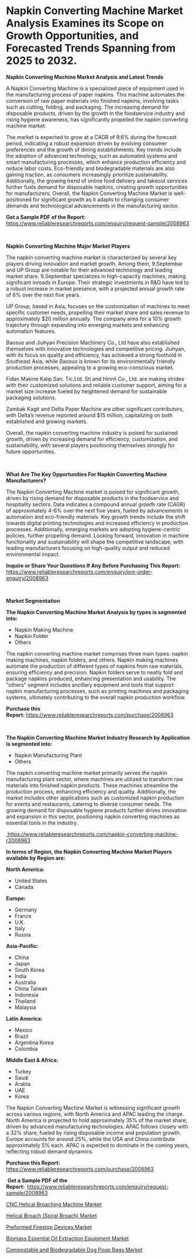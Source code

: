 <p><h1>Napkin Converting Machine Market Analysis Examines its Scope on Growth Opportunities, and Forecasted Trends Spanning from 2025 to 2032.</h1></p><p><strong>Napkin Converting Machine Market Analysis and Latest Trends</strong></p>
<p><p>A Napkin Converting Machine is a specialized piece of equipment used in the manufacturing process of paper napkins. This machine automates the conversion of raw paper materials into finished napkins, involving tasks such as cutting, folding, and packaging. The increasing demand for disposable products, driven by the growth in the foodservice industry and rising hygiene awareness, has significantly propelled the napkin converting machine market.</p><p>The market is expected to grow at a CAGR of 9.6% during the forecast period, indicating a robust expansion driven by evolving consumer preferences and the growth of dining establishments. Key trends include the adoption of advanced technology, such as automated systems and smart manufacturing processes, which enhance production efficiency and reduce labor costs. Eco-friendly and biodegradable materials are also gaining traction, as consumers increasingly prioritize sustainability. Additionally, the growing trend of online food delivery and takeout services further fuels demand for disposable napkins, creating growth opportunities for manufacturers. Overall, the Napkin Converting Machine Market is well-positioned for significant growth as it adapts to changing consumer demands and technological advancements in the manufacturing sector.</p></p>
<p><strong>Get a Sample PDF of the Report:&nbsp;</strong> <a href="https://www.reliableresearchreports.com/enquiry/request-sample/2008963?utm_campaign=10&utm_medium=2&utm_source=Github&utm_content=ia&utm_term=16012025&utm_id=napkin-converting-machine">https://www.reliableresearchreports.com/enquiry/request-sample/2008963</a></p>
<p>&nbsp;</p>
<p><strong>Napkin Converting Machine Major Market Players</strong></p>
<p><p>The napkin converting machine market is characterized by several key players driving innovation and market growth. Among them, 9.Septembar and UP Group are notable for their advanced technology and leading market share. 9.Septembar specializes in high-capacity machines, making significant inroads in Europe. Their strategic investments in R&D have led to a robust increase in market presence, with a projected annual growth rate of 6% over the next five years.</p><p>UP Group, based in Asia, focuses on the customization of machines to meet specific customer needs, propelling their market share and sales revenue to approximately $20 million annually. The company aims for a 10% growth trajectory through expanding into emerging markets and enhancing automation features.</p><p>Baosuo and Jiuhyan Precision Machinery Co., Ltd have also established themselves with innovative technologies and competitive pricing. Jiuhyan, with its focus on quality and efficiency, has achieved a strong foothold in Southeast Asia, while Baosuo is known for its environmentally friendly production processes, appealing to a growing eco-conscious market.</p><p>Fidan Makine Kalıp San. Tic.Ltd. Sti and Hinnli Co., Ltd. are making strides with their customized solutions and reliable customer support, aiming for a market size increase fueled by heightened demand for sustainable packaging solutions.</p><p>Zambak Kagit and Delta Paper Machine are other significant contributors, with Delta’s revenue reported around $15 million, capitalizing on both established and growing markets.</p><p>Overall, the napkin converting machine industry is poised for sustained growth, driven by increasing demand for efficiency, customization, and sustainability, with several players positioning themselves strongly for future opportunities.</p></p>
<p>&nbsp;</p>
<p><strong>What Are The Key Opportunities For Napkin Converting Machine Manufacturers?</strong></p>
<p><p>The Napkin Converting Machine market is poised for significant growth, driven by rising demand for disposable products in the foodservice and hospitality sectors. Data indicates a compound annual growth rate (CAGR) of approximately 4-6% over the next five years, fueled by advancements in automation and eco-friendly materials. Key growth trends include the shift towards digital printing technologies and increased efficiency in production processes. Additionally, emerging markets are adopting hygiene-centric policies, further propelling demand. Looking forward, innovation in machine functionality and sustainability will shape the competitive landscape, with leading manufacturers focusing on high-quality output and reduced environmental impact.</p></p>
<p><strong>Inquire or Share Your Questions If Any Before Purchasing This Report:</strong> <a href="https://www.reliableresearchreports.com/enquiry/pre-order-enquiry/2008963?utm_campaign=10&utm_medium=2&utm_source=Github&utm_content=ia&utm_term=16012025&utm_id=napkin-converting-machine">https://www.reliableresearchreports.com/enquiry/pre-order-enquiry/2008963</a></p>
<p>&nbsp;</p>
<p><strong>Market Segmentation</strong></p>
<p><strong>The Napkin Converting Machine Market Analysis by types is segmented into:</strong></p>
<p><ul><li>Napkin Making Machine</li><li>Napkin Folder</li><li>Others</li></ul></p>
<p><p>The napkin converting machine market comprises three main types: napkin making machines, napkin folders, and others. Napkin making machines automate the production of different types of napkins from raw materials, ensuring efficiency and precision. Napkin folders serve to neatly fold and package napkins produced, enhancing presentation and usability. The "others" segment includes ancillary equipment and tools that support napkin manufacturing processes, such as printing machines and packaging systems, ultimately contributing to the overall napkin production workflow.</p></p>
<p><strong>Purchase this Report:&nbsp;</strong><a href="https://www.reliableresearchreports.com/purchase/2008963?utm_campaign=10&utm_medium=2&utm_source=Github&utm_content=ia&utm_term=16012025&utm_id=napkin-converting-machine">https://www.reliableresearchreports.com/purchase/2008963</a></p>
<p>&nbsp;</p>
<p><strong>The Napkin Converting Machine Market Industry Research by Application is segmented into:</strong></p>
<p><ul><li>Napkin Manufacturing Plant</li><li>Others</li></ul></p>
<p><p>The napkin converting machine market primarily serves the napkin manufacturing plant sector, where machines are utilized to transform raw materials into finished napkin products. These machines streamline the production process, enhancing efficiency and quality. Additionally, the market includes other applications such as customized napkin production for events and restaurants, catering to diverse consumer needs. The growing demand for disposable hygiene products further drives innovation and expansion in this sector, positioning napkin converting machines as essential tools in the industry.</p></p>
<p><a href="https://www.reliableresearchreports.com/napkin-converting-machine-r2008963?utm_campaign=10&utm_medium=2&utm_source=Github&utm_content=ia&utm_term=16012025&utm_id=napkin-converting-machine">&nbsp;https://www.reliableresearchreports.com/napkin-converting-machine-r2008963</a></p>
<p><strong>In terms of Region, the Napkin Converting Machine Market Players available by Region are:</strong></p>
<p>
    <p> <strong> North America: </strong>
        <ul>
            <li>United States</li>
            <li>Canada</li>
        </ul>
        </p> 
    <p> <strong> Europe: </strong>
        <ul>
            <li>Germany</li>
            <li>France</li>
            <li>U.K.</li>
            <li>Italy</li>
            <li>Russia</li>
        </ul>
        </p> 
    <p> <strong> Asia-Pacific: </strong>
        <ul>
            <li>China</li>
            <li>Japan</li>
            <li>South Korea</li>
            <li>India</li>
            <li>Australia</li>
            <li>China Taiwan</li>
            <li>Indonesia</li>
            <li>Thailand</li>
            <li>Malaysia</li>
        </ul>
        </p> 
    <p> <strong> Latin America: </strong>
        <ul>
            <li>Mexico</li>
            <li>Brazil</li>
            <li>Argentina Korea</li>
            <li>Colombia</li>
        </ul>
        </p> 
    <p> <strong> Middle East & Africa: </strong>
        <ul>
            <li>Turkey</li>
            <li>Saudi</li>
            <li>Arabia</li>
            <li>UAE</li>
            <li>Korea</li>
        </ul>
    </p>
    </p>
<p><p>The Napkin Converting Machine Market is witnessing significant growth across various regions, with North America and APAC leading the charge. North America is projected to hold approximately 35% of the market share, driven by advanced manufacturing technologies. APAC follows closely with a 32% share, fueled by rising disposable income and population growth. Europe accounts for around 25%, while the USA and China contribute approximately 5% each. APAC is expected to dominate in the coming years, reflecting robust demand dynamics.</p></p>
<p><strong>Purchase this Report: </strong><a href="https://www.reliableresearchreports.com/purchase/2008963?utm_campaign=10&utm_medium=2&utm_source=Github&utm_content=ia&utm_term=16012025&utm_id=napkin-converting-machine">https://www.reliableresearchreports.com/purchase/2008963</a></p>
<p>&nbsp;<strong>Get a Sample PDF of the Report:&nbsp;&nbsp;</strong><a href="https://www.reliableresearchreports.com/enquiry/request-sample/2008963?utm_campaign=10&utm_medium=2&utm_source=Github&utm_content=ia&utm_term=16012025&utm_id=napkin-converting-machine">https://www.reliableresearchreports.com/enquiry/request-sample/2008963</a></p>
<p><strong></strong></p>
<p><p><a href="https://github.com/millionkaryn68/Market-Research-Report-List-1/blob/main/cnc-helical-broaching-machine-market.md?utm_campaign=10&utm_medium=2&utm_source=Github&utm_content=ia&utm_term=16012025&utm_id=napkin-converting-machine">CNC Helical Broaching Machine Market</a></p><p><a href="https://github.com/JubayerMia832/Market-Research-Report-List-1/blob/main/helical-broach-spiral-broach-market.md?utm_campaign=10&utm_medium=2&utm_source=Github&utm_content=ia&utm_term=16012025&utm_id=napkin-converting-machine">Helical Broach (Spiral Broach) Market</a></p><p><a href="https://github.com/mahnoor2003/Market-Research-Report-List-6/blob/main/preformed-firestop-devices-market.md?utm_campaign=10&utm_medium=2&utm_source=Github&utm_content=ia&utm_term=16012025&utm_id=napkin-converting-machine">Preformed Firestop Devices Market</a></p><p><a href="https://github.com/ygfu6u/Market-Research-Report-List-1/blob/main/biomass-essential-oil-extraction-equipment-market.md?utm_campaign=10&utm_medium=2&utm_source=Github&utm_content=ia&utm_term=16012025&utm_id=napkin-converting-machine">Biomass Essential Oil Extraction Equipment Market</a></p><p><a href="https://github.com/leopardmicheal7019/Market-Research-Report-List-1/blob/main/compostable-and-biodegradable-dog-poop-bags-market.md?utm_campaign=10&utm_medium=2&utm_source=Github&utm_content=ia&utm_term=16012025&utm_id=napkin-converting-machine">Compostable and Biodegradable Dog Poop Bags Market</a></p></p>